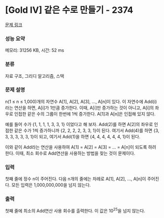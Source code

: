# [Gold IV] 같은 수로 만들기 - 2374 

[문제 링크](https://www.acmicpc.net/problem/2374) 

### 성능 요약

메모리: 31256 KB, 시간: 52 ms

### 분류

자료 구조, 그리디 알고리즘, 스택

### 문제 설명

<p>n(1 ≤ n ≤ 1,000)개의 자연수 A[1], A[2], A[3], …, A[n]이 있다. 이 자연수에 Add(i)라는 연산을 하면, A[i]가 1만큼 증가한다. 이때, A[i]만 증가하는 것이 아니고, A[i]의 좌우로 인접한 같은 수의 그룹이 한번에 1씩 증가한다. A[1]과 A[n]은 인접해 있지 않다.</p>

<p>예를 들어 수가 {1, 1, 1, 1, 3, 3, 1} 이었다고 해 보자. Add(2)를 하면 A[2]의 좌우로 인접한 같은 수가 1씩 증가하니까 {2, 2, 2, 2, 3, 3, 1}이 된다. 여기서 Add(4)를 하면 {3, 3, 3, 3, 3, 3, 1}이 되고, 여기서 Add(1)을 하면 {4, 4, 4, 4, 4, 4, 1}이 된다.</p>

<p>이와 같이 Add라는 연산을 사용하여 A[1] = A[2] = A[3] = … = A[n]이 되도록 하려 한다. 이때, 최소 회수로 Add연산을 사용하는 방법을 찾는 것이 문제이다.</p>

### 입력 

 <p>첫째 줄에 정수 n이 주어진다. 다음 n개의 줄에는 차례로 A[1], A[2], …, A[n]이 주어진다. 모든 입력은 1,000,000,000을 넘지 않는다.</p>

### 출력 

 <p>첫째 줄에 최소의 Add연산 사용 회수를 출력한다. 이 값은 10<sup>25</sup>을 넘지 않는다.</p>

